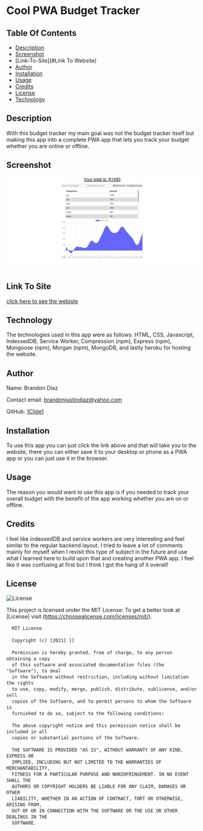 # Cool PWA Budget Tracker

## Table Of Contents

- [Description](#Description)
- [Screenshot](#Screenshot)
- [Link-To-Site](#Link To Website)
- [Author](#Author)
- [Installation](#Installation)
- [Usage](#Usage)
- [Credits](#Credits)
- [License](#License)
- [Technology](#Technology)

## Description

With this budget tracker my main goal was not the budget tracker itself but making this app into a complete PWA app that lets you track your budget whether you are online or offline.

## Screenshot

![screenshot](./images/site.png?raw=true)

## Link To Site

[click here to see the webiste](https://cool-pwa-budget-tracker.herokuapp.com/)

## Technology

The technologies used in this app were as follows: HTML, CSS, Javascript, IndexxedDB, Service Worker, Compression (npm), Express (npm), Mongoose (npm), Morgan (npm), MongoDB, and lastly heroku for hosting the website.

## Author

Name: Brandon Diaz

Contact email: brandonjustindiaz@yahoo.com

GitHub: [1Clide1](https://github.com/1Clide1)

## Installation

To use this app you can just click the link above and that will take you to the website, there you can either save it to your desktop or phone as a PWA app or you can just use it in the browser.

## Usage

The reason you would want to use this app is if you needed to track your overall budget with the benefit of the app working whether you are on or offline.

## Credits

I feel like indexxedDB and service workers are very interesting and feel similar to the regular backend layout. I tried to leave a lot of comments mainly for myself when I revisit this type of subject in the future and use what I learned here to build upon that and creating another PWA app. I feel like it was confusing at first but I think I got the hang of it overall!

## License

![License](https://img.shields.io/static/v1?label=license&message=MIT&color=yellow)

This project is licensed under the MIT License: To get a better look at [License] visit (https://choosealicense.com/licenses/mit/).

      MIT License

      Copyright (c) [2021] []

      Permission is hereby granted, free of charge, to any person obtaining a copy
      of this software and associated documentation files (the "Software"), to deal
      in the Software without restriction, including without limitation the rights
      to use, copy, modify, merge, publish, distribute, sublicense, and/or sell
      copies of the Software, and to permit persons to whom the Software is
      furnished to do so, subject to the following conditions:

      The above copyright notice and this permission notice shall be included in all
      copies or substantial portions of the Software.

      THE SOFTWARE IS PROVIDED "AS IS", WITHOUT WARRANTY OF ANY KIND, EXPRESS OR
      IMPLIED, INCLUDING BUT NOT LIMITED TO THE WARRANTIES OF MERCHANTABILITY,
      FITNESS FOR A PARTICULAR PURPOSE AND NONINFRINGEMENT. IN NO EVENT SHALL THE
      AUTHORS OR COPYRIGHT HOLDERS BE LIABLE FOR ANY CLAIM, DAMAGES OR OTHER
      LIABILITY, WHETHER IN AN ACTION OF CONTRACT, TORT OR OTHERWISE, ARISING FROM,
      OUT OF OR IN CONNECTION WITH THE SOFTWARE OR THE USE OR OTHER DEALINGS IN THE
      SOFTWARE.
